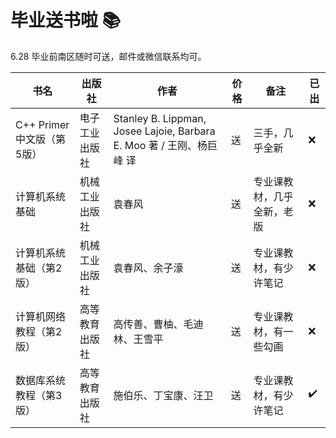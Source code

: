 # 毕业送书啦 📚

6.28 毕业前南区随时可送，邮件或微信联系均可。

| 书名 | 出版社 | 作者 | 价格 | 备注 | 已出 |
| --- | --- | --- | --- | --- | --- |
| C++ Primer 中文版（第5版） | 电子工业出版社 | Stanley B. Lippman, Josee Lajoie, Barbara E. Moo 著 / 王刚、杨巨峰 译 | 送 | 三手，几乎全新 | ❌ |
| 计算机系统基础 | 机械工业出版社 | 袁春风 | 送 | 专业课教材，几乎全新，老版 | ❌ |
| 计算机系统基础（第2版） | 机械工业出版社 | 袁春风、余子濠 | 送 | 专业课教材，有少许笔记 | ❌ |
| 计算机网络教程（第2版） | 高等教育出版社 | 高传善、曹柚、毛迪林、王雪平 | 送 | 专业课教材，有一些勾画 | ❌ |
| 数据库系统教程（第3版） | 高等教育出版社 | 施伯乐、丁宝康、汪卫 | 送 | 专业课教材，有少许笔记 | ✔️ |
